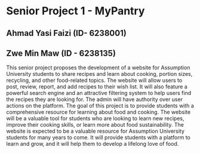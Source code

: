 # Senior Project 1 - MyPantry
## Ahmad Yasi Faizi (ID- 6238001)
## Zwe Min Maw (ID - 6238135)
This senior project proposes the development of a website for Assumption University students to share recipes and learn about cooking, portion sizes, recycling, and other food-related topics. The website will allow users to post, review, report, and add recipes to their wish list. It will also feature a powerful search engine and an attractive filtering system to help users find the recipes they are looking for. The admin will have authority over user actions on the platform. The goal of this project is to provide students with a comprehensive resource for learning about food and cooking. The website will be a valuable tool for students who are looking to learn new recipes, improve their cooking skills, or learn more about food sustainability. The website is expected to be a valuable resource for Assumption University students for many years to come. It will provide students with a platform to learn and grow, and it will help them to develop a lifelong love of food.
